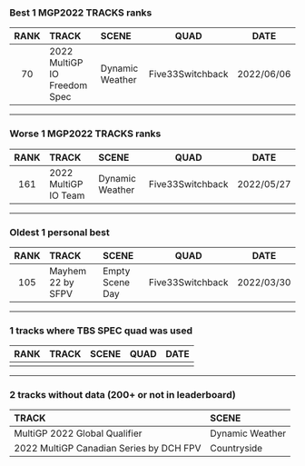 ### Best 1 MGP2022 TRACKS ranks
|RANK|TRACK|SCENE|QUAD|DATE|
|:---:|:---|:---|:---:|:---:|
|70|2022 MultiGP IO Freedom Spec|Dynamic Weather|Five33Switchback|2022/06/06|
---
### Worse 1 MGP2022 TRACKS ranks
|RANK|TRACK|SCENE|QUAD|DATE|
|:---:|:---|:---|:---:|:---:|
|161|2022 MultiGP IO Team|Dynamic Weather|Five33Switchback|2022/05/27|
---
### Oldest 1 personal best
|RANK|TRACK|SCENE|QUAD|DATE|
|:---:|:---|:---|:---:|:---:|
|105|Mayhem 22 by SFPV|Empty Scene Day|Five33Switchback|2022/03/30|
---
### 1 tracks where TBS SPEC quad was used
|RANK|TRACK|SCENE|QUAD|DATE|
|:---:|:---|:---|:---:|:---:|
||||||
---
### 2 tracks without data (200+ or not in leaderboard)
|TRACK|SCENE|
|:---|:---|
|MultiGP 2022 Global Qualifier|Dynamic Weather|
|2022 MultiGP Canadian Series by DCH FPV|Countryside|

